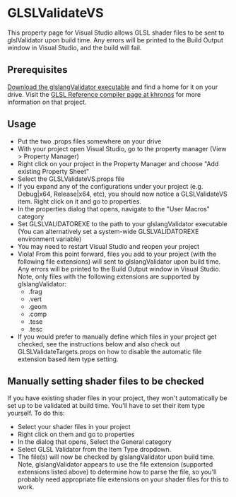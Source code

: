 # GLSLValidateVS

This property page for Visual Studio allows GLSL shader files to be sent to glslValidator upon build time. Any errors will be printed to the Build Output window in Visual Studio, and the build will fail.

## Prerequisites
[Download the glslangValidator executable] and find a home for it on your drive. Visit the [GLSL Reference compiler page at khronos] for more information on that project.

## Usage
* Put the two .props files somewhere on your drive
* With your project open Visual Studio, go to the property manager (View > Property Manager)
* Right click on your project in the Property Manager and choose "Add existing Property Sheet"
* Select the GLSLValidateVS.props file
* If you expand any of the configurations under your project (e.g. Debug|x64, Release|x64, etc), you should now notice a GLSLValidateVS item. Right click on it and go to properties.
* In the properties dialog that opens, navigate to the "User Macros" category
* Set GLSLVALIDATOREXE to the path to your glslangValidator executable (You can alternatively set a system-wide GLSLVALIDATOREXE environment variable)
* You may need to restart Visual Studio and reopen your project
* Viola! From this point forward, files you add to your project (with the following file extensions) will sent to  glslangValidator upon build time. Any errors will be printed to the Build Output window in Visual Studio. Note, only files with the following extensions are supported by glslangValidator:
  * .frag
  * .vert
  * .geom
  * .comp
  * .tese
  * .tesc
* If you would prefer to manually define which files in your project get checked, see the instructions below and also check out GLSLValidateTargets.props on how to disable the automatic file extension based item type setting.

## Manually setting shader files to be checked
If you have existing shader files in your project, they won't automatically be set up to be validated at build time. You'll have to set their item type yourself. To do this:
* Select your shader files in your project
* Right click on them and go to properties
* In the dialog that opens, Select the General category
* Select GLSL Validator from the Item Type dropdown.
* The file(s) will now be checked by glslangValidator upon build time. Note, glslangValidator appears to use the file extension (supported extensions listed above) to determine how to parse the file, so you'll probably need appropriate file extensions on your shader files for this to work.

[GLSL Reference compiler page at khronos]: https://www.khronos.org/opengles/sdk/tools/Reference-Compiler/
[Download the glslangValidator executable]: https://cvs.khronos.org/svn/repos/ogl/trunk/ecosystem/public/sdk/tools/glslang/Install/

